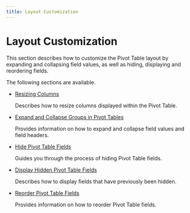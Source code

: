 ```yaml
---
title: Layout Customization
---
```

# Layout Customization
This section describes how to customize the Pivot Table layout by expanding and collapsing field values, as well as hiding, displaying and reordering fields.

The following sections are available.
* [Resizing Columns](../../../interface-elements-for-desktop/articles/pivot-table/layout-customization/resizing-columns.md)
	
	Describes how to resize columns displayed within the Pivot Table.
* [Expand and Collapse Groups in Pivot Tables](../../../interface-elements-for-desktop/articles/pivot-table/layout-customization/expand-and-collapse-groups-in-pivot-tables.md)
	
	Provides information on how to expand and collapse field values and field headers.
* [Hide Pivot Table Fields](../../../interface-elements-for-desktop/articles/pivot-table/layout-customization/hide-pivot-table-fields.md)
	
	Guides you through the process of hiding Pivot Table fields.
* [Display Hidden Pivot Table Fields](../../../interface-elements-for-desktop/articles/pivot-table/layout-customization/display-hidden-pivot-table-fields.md)
	
	Describes how to display fields that have previously been hidden.
* [Reorder Pivot Table Fields](../../../interface-elements-for-desktop/articles/pivot-table/layout-customization/reorder-pivot-table-fields.md)
	
	Provides information on how to reorder Pivot Table fields.
